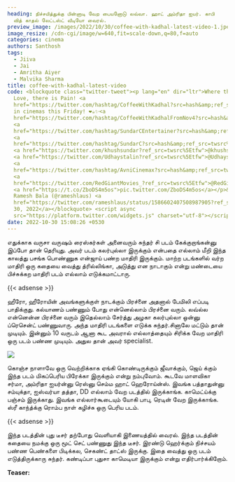```yaml
---
heading: நிச்சயித்துக்கு பின்னாடி வேற பையனோடு லவ்வா. ஹாட் அம்ரிதா ஐயர். காபி
  வித் காதல் லேட்டஸ்ட் வீடியோ வைரல்.
preview_image: /images/2022/10/30/coffee-with-kadhal-latest-video-1.jpeg
image_resize: /cdn-cgi/image/w=640,fit=scale-down,q=80,f=auto
categories: cinema
authors: Santhosh
tags:
  - Jiiva
  - Jai
  - Amritha Aiyer
  - Malvika Sharma
title: coffee-with-kadhal-latest-video
code: <blockquote class="twitter-tweet"><p lang="en" dir="ltr">Where there is
  Love, there is Pain! <a
  href="https://twitter.com/hashtag/CoffeeWithKadhal?src=hash&amp;ref_src=twsrc%5Etfw">#CoffeeWithKadhal</a>
  in cinemas this Friday! ❤️☕✨<a
  href="https://twitter.com/hashtag/CoffeeWithKadhalFromNov4?src=hash&amp;ref_src=twsrc%5Etfw">#CoffeeWithKadhalFromNov4</a><br><br>A
  <a
  href="https://twitter.com/hashtag/SundarCEntertainer?src=hash&amp;ref_src=twsrc%5Etfw">#SundarCEntertainer</a>
  <a
  href="https://twitter.com/hashtag/SundarC?src=hash&amp;ref_src=twsrc%5Etfw">#SundarC</a>
  <a href="https://twitter.com/khushsundar?ref_src=twsrc%5Etfw">@khushsundar</a>
  <a href="https://twitter.com/Udhaystalin?ref_src=twsrc%5Etfw">@Udhaystalin</a>
  <a
  href="https://twitter.com/hashtag/AvniCinemax?src=hash&amp;ref_src=twsrc%5Etfw">#AvniCinemax</a>
  <a
  href="https://twitter.com/RedGiantMovies_?ref_src=twsrc%5Etfw">@RedGiantMovies_</a>
  <a href="https://t.co/ZboDS4m5os">pic.twitter.com/ZboDS4m5os</a></p>&mdash;
  Ramesh Bala (@rameshlaus) <a
  href="https://twitter.com/rameshlaus/status/1586602407508987905?ref_src=twsrc%5Etfw">October
  30, 2022</a></blockquote> <script async
  src="https://platform.twitter.com/widgets.js" charset="utf-8"></script>
date: 2022-10-30 15:08:26 +0530
---
```



எதுக்காக வருசா வருஷம் ரைஸ்கர்கள் அனைவரும் சுந்தர் சி படம் கேக்குறாங்கன்னு இப்போ தான் தெரியுது. அவர் படம் கலர்புல்லா இருக்கும் என்பதை எல்லாம் மீறி இந்த காலத்து பசங்க பொண்ணுக என்ஜாய் பண்ற மாதிரி இருக்கும். மாற்ற படங்களில் வர்ற மாதிரி ஒரு கதையை வைத்து த்ரில்லிங்கா, அடுத்து என நாடாகும் என்று மண்டையை பிச்சுக்கற மாதிரி படம் எல்லாம் எடுக்கமாட்டாரு. 

{{< adsense >}}

ஹீரோ, ஹீரோயின் அவங்களுக்குள் நாடக்கும் பிரச்னை அதனால் பேமிலி எப்படி பாதிக்குது. கல்யாணம் பண்ணும் போது என்னெல்லாம் பிரச்னை வரும். லவ்ல்ல என்னென்ன பிரச்னை வரும் இதெல்லாம் சேர்த்து அழகா கலர்புல்லா ஒன்னு ப்ரெசென்ட் பண்ணுவாரு. அந்த மாதிரி படங்களை எடுக்க சுந்தர்.சினாலே மட்டும் தான் முடியும். இன்னும் 10 வருடம் ஆனா கூட அவரால் எல்லாத்தையும் சிரிக்க வேற மாதிரி ஒரு படம் பண்ண முடியும். அதுல தான் அவர் specialist.

![](/images/2022/10/30/coffee-with-kadhal-latest-video.jpeg)

கொஞ்ச நாளாவே ஒரு வெற்றிக்காக ஏங்கி கொண்டிருக்கும் ஜீவாக்கும், ஜெய் க்கும் இந்த படம் மிகப்பெரிய பிரேக்கா இருக்கும் என்று நம்புவோம். கூடவே மாளவிகா சர்மா, அம்ரிதா ஐயர்ன்னு ரெஸ்னு செம்ம ஹாட் ஹெரோய்ன்ஸ். இவங்க பத்தாதுன்னு சம்யுக்தா, ஐஸ்வர்யா தத்தா, DD எல்லாம் வேற படத்தில் இருக்காங்க. காமெட்ய்க்கு பஞ்சம் இருக்காது. இவங்க எல்லார்கூடையும் யோகி பாபு, ரெடின் வேற இருக்காங்க. ஸ்ரீ காந்த்க்கு ரொம்ப நாள் கழிச்சு ஒரு பெரிய படம்.

{{< adsense >}}

இந்த படத்தின் புது டீசர் தற்போது வெளியாகி இணையத்தில் வைரல். இந்த படத்தின் கதையை நமக்கு ஒரு மூட் செட் பண்ணுது இந்த டீசர். இரண்டு ஹெர்க்கும் நிச்சயம் பண்ண பெண்களை பிடிக்கல, செகண்ட் தாட்ஸ் இருக்கு. இதை வைத்து ஒரு படம் எடுத்திருக்காரு சுந்தர். கண்டிப்பா புதுசா காமெடியா இருக்கும் என்று எதிர்பார்க்கிறோம். 

**Teaser:**